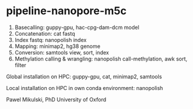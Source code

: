 # pipeline-nanopore-m5c

1. Basecalling: guppy-gpu, hac-cpg-dam-dcm model
2. Concatenation: cat fastq
3. Index fastq: nanopolish index
4. Mapping: minimap2, hg38 genome
5. Conversion: samtools view, sort, index
6. Methylation calling & wrangling: nanopolish call-methylation, awk sort, filter

Global installation on HPC: guppy-gpu, cat, minimap2, samtools

Local installation on HPC in own conda environment: nanopolish

Pawel Mikulski, PhD
University of Oxford

